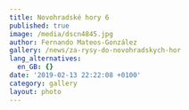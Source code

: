 ```yaml
---
title: Novohradské hory 6
published: true
image: /media/dscn4845.jpg
author: Fernando Mateos-González
gallery: /news/za-rysy-do-novohradskych-hor
lang_alternatives:
  en_GB: {}
date: '2019-02-13 22:22:08 +0100'
category: gallery
layout: photo
---
```


